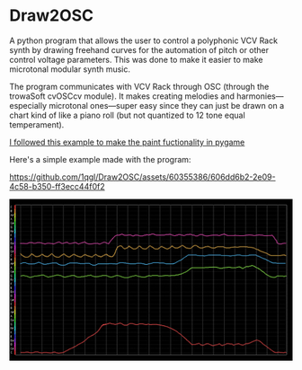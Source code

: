 # Draw2OSC
A python program that allows the user to control a polyphonic VCV Rack synth by drawing freehand curves for the automation of pitch or other control voltage parameters. This was done to make it easier to make microtonal modular synth music.

The program communicates with VCV Rack through OSC (through the trowaSoft cvOSCcv module). It makes creating melodies and harmonies—especially microtonal ones—super easy since they can just be drawn on a chart kind of like a piano roll (but not quantized to 12 tone equal temperament).

[I followed this example to make the paint fuctionality in pygame](https://www.geeksforgeeks.org/how-to-create-ms-paint-clone-with-python-and-pygame/)


Here's a simple example made with the program:

https://github.com/1qgl/Draw2OSC/assets/60355386/606dd6b2-2e09-4c58-b350-ff3ecc44f0f2

![Chords](https://github.com/1qgl/Draw2OSC/blob/main/chordsscr.png?raw=true)
